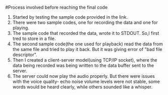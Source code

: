 #Process involved before reaching the final code

1) Started by testing the sample code provided in the link.
2) There were two sample codes, one for recording the data and one for playing.
3) The sample code that recorded the data, wrote it to STDOUT. So,I first tred to store in a file.
4) The second sample code(the one used for playback) read the data from the same file and tried to play it back. But it was giving error of "bad file descriptor".
5) Then I created a client-server model(using TCP/IP socket), where the data being recorded was being written to the data buffer sent to the server.
6) The server could now play the audio properly. But there were issues with the voice quality-
    echo
    noise
    volume levels were not stable, some words would be heard clearly, while others sounded like a whisper.

